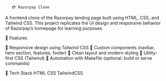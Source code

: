        💳 Razorpay Clone

A frontend clone of the Razorpay landing page built using HTML, CSS, and Tailwind CSS. This project replicates the UI design and responsive behavior of Razorpay’s homepage for learning purposes.

 🚀 Features

📌 Responsive design using Tailwind CSS
📌 Custom components (navbar, hero section, features, footer)
📌 Clean layout and modern styling
📌 Utility-first CSS (Tailwind)
📌 Automation with Makefile (optional: build or serve commands)

📌 Tech Stack
HTML 
CSS 
TailwindCSS


